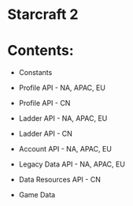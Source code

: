 # Starcraft 2

# Contents:


* Constants


* Profile API - NA, APAC, EU


* Profile API - CN


* Ladder API - NA, APAC, EU


* Ladder API - CN


* Account API - NA, APAC, EU


* Legacy Data API - NA, APAC, EU


* Data Resources API - CN


* Game Data
